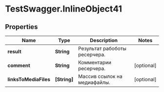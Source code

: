 # TestSwagger.InlineObject41

## Properties

Name | Type | Description | Notes
------------ | ------------- | ------------- | -------------
**result** | **String** | Результат рабоботы ресерчера. | 
**comment** | **String** | Комментарии ресерчера. | [optional] 
**linksToMediaFiles** | **[String]** | Массив ссылок на медиафайлы. | [optional] 


